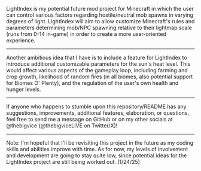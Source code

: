 LightIndex is my potential future mod project for Minecraft in which the user can control various factors regarding hostile/neutral mob spawns in varying degrees of light. LightIndex will aim to allow customize Minecraft's rules and parameters determining mob/NPC spawning relative to their lightmap scale (runs from 0-14 in-game) in order to create a more user-oriented experience.

---

Another ambitious idea that I have is to include a feature for LightIndex to introduce additional customizable parameters for the sun's heat level. This would affect various aspects of the gameplay loop, including farming and crop growth, likelihood of random fires (in all biomes, also potential support for Biomes O' Plenty), and the regulation of the user's own health and hunger levels.

---

If anyone who happens to stumble upon this repository/README has any suggestions, improvements, additional features, elaboration, or questions, feel free to send me a message on GitHub or on my other socials at @thebigvice (@thebigviceLIVE on Twitter/X)!

---

Note: I'm hopeful that I'll be revisiting this project in the future as my coding skills and abilities improve with time. As for now, my levels of involvement and development are going to stay quite low, since potential ideas for the LightIndex project are still being worked out. (1/24/25)
